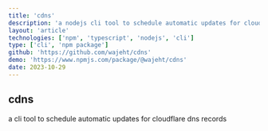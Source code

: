 ```yaml
---
title: 'cdns'
description: 'a nodejs cli tool to schedule automatic updates for cloudflare dns records'
layout: 'article'
technologies: ['npm', 'typescript', 'nodejs', 'cli']
type: ['cli', 'npm package']
github: 'https://github.com/wajeht/cdns'
demo: 'https://www.npmjs.com/package/@wajeht/cdns'
date: 2023-10-29
---
```


## cdns

a cli tool to schedule automatic updates for cloudflare dns records
